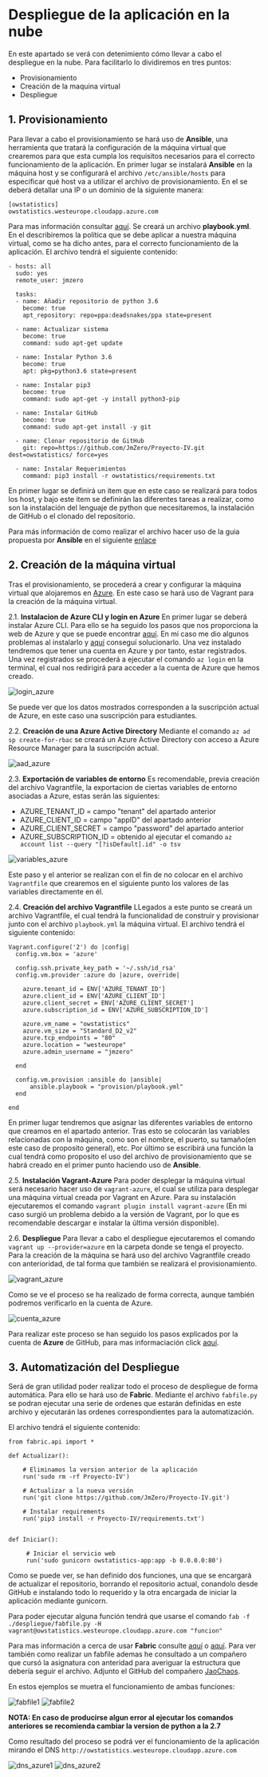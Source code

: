 # Despliegue de la aplicación en la nube

En este apartado se verá con detenimiento cómo llevar a cabo el despliegue en la nube. Para facilitarlo lo dividiremos en tres puntos:
* Provisionamiento
* Creación de la maquina virtual
* Despliegue

## 1. Provisionamiento
Para llevar a cabo el provisionamiento se hará uso de **Ansible**, una herramienta que tratará la configuración de la máquina virtual que crearemos para que esta cumpla los requisitos necesarios para el correcto funcionamiento de la aplicación.
En primer lugar se instalará **Ansible** en la máquina host y se configurará el archivo `/etc/ansible/hosts` para especificar qué host va a utilizar el archivo de provisionamiento. En el se deberá detallar una IP o un dominio de la siguiente manera:
```
[owstatistics]
owstatistics.westeurope.cloudapp.azure.com
```
Para mas información consultar [aquí](https://docs.ansible.com/ansible/latest/user_guide/playbooks_intro.html).
Se creará un archivo **playbook.yml**. En el describiremos la política que se debe aplicar a nuestra máquina virtual, como se ha dicho antes, para el correcto funcionamiento de la aplicación.
El archivo tendrá el siguiente contenido:
```
- hosts: all
  sudo: yes
  remote_user: jmzero

  tasks:
  - name: Añadir repositorio de python 3.6
    become: true
    apt_repository: repo=ppa:deadsnakes/ppa state=present

  - name: Actualizar sistema
    become: true
    command: sudo apt-get update

  - name: Instalar Python 3.6
    become: true
    apt: pkg=python3.6 state=present

  - name: Instalar pip3
    become: true
    command: sudo apt-get -y install python3-pip

  - name: Instalar GitHub
    become: true
    command: sudo apt-get install -y git

  - name: Clonar repositorio de GitHub
    git: repo=https://github.com/JmZero/Proyecto-IV.git dest=owstatistics/ force=yes

  - name: Instalar Requerimientos
    command: pip3 install -r owstatistics/requirements.txt
```

En primer lugar se definirá un item que en este caso se realizará para todos los host, y bajo este item se definirán las diferentes tareas a realizar, como son la instalación del lenguaje de python que necesitaremos, la instalación de GitHub o el clonado del repositorio.

Para más información de como realizar el archivo hacer uso de la guia propuesta por **Ansible** en el siguiente [enlace](https://docs.ansible.com/ansible/latest/user_guide/playbooks_intro.html)

## 2. Creación de la máquina virtual
Tras el provisionamiento, se procederá a crear y configurar la máquina virtual que alojaremos en [Azure](https://azure.microsoft.com/es-es/). En este caso se hará uso de Vagrant para la creación de la máquina virtual.

2.1. **Instalacion de Azure CLI y login en Azure**
En primer lugar se deberá instalar Azure CLI. Para ello se ha seguido los pasos que nos proporciona la web de Azure y que se puede encontrar [aquí](https://docs.microsoft.com/es-es/cli/azure/install-azure-cli-apt?view=azure-cli-latest). En mi caso me dio algunos problemas al instalarlo y [aquí](https://docs.microsoft.com/es-es/cli/azure/install-azure-cli-linux?view=azure-cli-latest) conseguí solucionarlo.
Una vez instalado tendremos que tener una cuenta en Azure y por tanto, estar registrados. Una vez registrados se procederá a ejecutar el comando `az login` en la terminal, el cual nos redirigirá para acceder a la cuenta de Azure que hemos creado.

![login_azure](https://github.com/JmZero/Proyecto-IV/blob/master/img/login_azure.png)

Se puede ver que los datos mostrados corresponden a la suscripción actual de Azure, en este caso una suscripción para estudiantes.

2.2. **Creación de una Azure Active Directory**
Mediante el comando `az ad sp create-for-rbac` se creará un Azure Active Directory con acceso a Azure Resource Manager para la suscripción actual.

![aad_azure](https://github.com/JmZero/Proyecto-IV/blob/master/img/aad_azure.png)

2.3. **Exportación de variables de entorno**
Es recomendable, previa creación del archivo Vagrantfile, la exportacion de ciertas variables de entorno asociadas a Azure, estas serán las siguientes:
* AZURE_TENANT_ID = campo "tenant" del apartado anterior
* AZURE_CLIENT_ID = campo "appID" del apartado anterior
* AZURE_CLIENT_SECRET = campo "password" del apartado anterior
* AZURE_SUBSCRIPTION_ID = obtenido al ejecutar el comando `az account list --query "[?isDefault].id" -o tsv`

![variables_azure](https://github.com/JmZero/Proyecto-IV/blob/master/img/variables_azure.png)

Este paso y el anterior se realizan con el fin de no colocar en el archivo `Vagrantfile` que crearemos en el siguiente punto los valores de las variables directamente en él.

2.4. **Creación del archivo Vagrantfile**
LLegados a este punto se creará un archivo Vagrantfile, el cual tendrá la funcionalidad de construir y provisionar junto con el archivo `playbook.yml` la máquina virtual.
El archivo tendrá el siguiente contenido:
```
Vagrant.configure('2') do |config|
  config.vm.box = 'azure'

  config.ssh.private_key_path = '~/.ssh/id_rsa'
  config.vm.provider :azure do |azure, override|

    azure.tenant_id = ENV['AZURE_TENANT_ID']
    azure.client_id = ENV['AZURE_CLIENT_ID']
    azure.client_secret = ENV['AZURE_CLIENT_SECRET']
    azure.subscription_id = ENV['AZURE_SUBSCRIPTION_ID']

    azure.vm_name = "owstatistics"
    azure.vm_size = "Standard_D2_v2"
    azure.tcp_endpoints = "80"
    azure.location = "westeurope"
    azure.admin_username = "jmzero"

  end

  config.vm.provision :ansible do |ansible|
      ansible.playbook = "provision/playbook.yml"
  end

end
```

En primer lugar tendremos que asignar las diferentes variables de entorno que creamos en el apartado anterior.
Tras esto se colocarán las variables relacionadas con la máquina, como son el nombre, el puerto, su tamaño(en este caso de proposito general), etc.
Por último se escribirá una función la cual tendrá como proposito el uso del archivo de provisionamiento que se habrá creado en el primer punto haciendo uso de **Ansible**.

2.5. **Instalación Vagrant-Azure**
Para poder desplegar la máquina virtual será necesario hacer uso de `vagrant-azure`, el cual se utiliza para desplegar una máquina virtual creada por Vagrant en Azure. Para su instalación ejecutaremos el comando `vagrant plugin install vagrant-azure` (En mi caso surgió un problema debido a la versión de Vagrant, por lo que es recomendable descargar e instalar la última versión disponible).

2.6. **Despliegue**
Para llevar a cabo el despliegue ejecutaremos el comando `vagrant up --provider=azure` en la carpeta donde se tenga el proyecto.
Para la creación de la máquina se hará uso del archivo Vagrantfile creado con anterioridad, de  tal forma que también se realizará el provisionamiento.

![vagrant_azure](https://github.com/JmZero/Proyecto-IV/blob/master/img/vagrant_azure.png)

Como se ve el proceso se ha realizado de forma correcta, aunque también podremos verificarlo en la cuenta de Azure.

![cuenta_azure](https://github.com/JmZero/Proyecto-IV/blob/master/img/cuenta_azure.png)

Para realizar este proceso se han seguido los pasos explicados por la cuenta de **Azure** de GitHub, para mas informaciación click [aquí](https://github.com/Azure/vagrant-azure).

## 3. Automatización del Despliegue
Será de gran utilidad poder realizar todo el proceso de despliegue de forma automática. Para ello se hará uso de **Fabric**. Mediante el archivo `fabfile.py` se podran ejecutar una serie de ordenes que estarán definidas en este archivo y ejecutarán las ordenes correspondientes para la automatización.

El archivo tendrá el siguiente contenido:
```
from fabric.api import *

def Actualizar():

    # Eliminamos la version anterior de la aplicación
    run('sudo rm -rf Proyecto-IV')

    # Actualizar a la nueva versión
    run('git clone https://github.com/JmZero/Proyecto-IV.git')

    # Instalar requirements
    run('pip3 install -r Proyecto-IV/requirements.txt')


def Iniciar():

     # Iniciar el servicio web
     run('sudo gunicorn owstatistics-app:app -b 0.0.0.0:80')
```

Como se puede ver, se han definido dos funciones, una que se encargará de actualizar el repositorio, borrando el repositorio actual, conandolo desde GitHub e instalando todo lo requerido y la otra encargada de iniciar la aplicación mediante gunicorn.

Para poder ejecutar alguna función tendrá que usarse el comando `fab -f ./despliegue/fabfile.py -H vagrant@owstatistics.westeurope.cloudapp.azure.com "funcion"`

Para mas información a cerca de usar **Fabric** consulte [aquí](https://www.digitalocean.com/community/tutorials/how-to-use-fabric-to-automate-administration-tasks-and-deployments) o [aquí](http://docs.fabfile.org/en/1.14/tutorial.html). Para ver también como realizar un fabfile ademas he consultado a un compañero que cursó la asignatura con anteridad para averiguar la estructura que debería seguir el archivo. Adjunto el GitHub del compañero [JaoChaos](https://github.com/JaoChaos).

En estos ejemplos se muetra el funcionamiento de ambas funciones:

![fabfile1](https://github.com/JmZero/Proyecto-IV/blob/master/img/fabfile1.png)
![fabfile2](https://github.com/JmZero/Proyecto-IV/blob/master/img/fabfile2.png)

**NOTA: En caso de producirse algun error al ejecutar los comandos anteriores se recomienda cambiar la version de python a la 2.7**

Como resultado del proceso se podrá ver el funcionamiento de la aplicación mirando el DNS `http://owstatistics.westeurope.cloudapp.azure.com`

![dns_azure1](https://github.com/JmZero/Proyecto-IV/blob/master/img/dns_azure1.png)
![dns_azure2](https://github.com/JmZero/Proyecto-IV/blob/master/img/dns_azure2.png)
